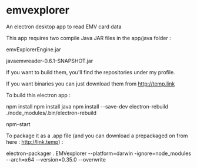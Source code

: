 # emvexplorer
An electron desktop app to read EMV card data

This app requires two compile Java JAR files in the app/java folder :

emvExplorerEngine.jar

javaemvreader-0.6.1-SNAPSHOT.jar

If you want to build them, you'll find the repositories under my profile.

If you want binaries you can just download them from http://temp.link

To build this electron app :

npm install
npm install java
npm install --save-dev electron-rebuild
./node_modules/.bin/electron-rebuild

npm-start

To package it as a .app file (and you can download a prepackaged on from here : http://link.temp) :

electron-packager . EMVexplorer --platform=darwin -ignore=node_modules --arch=x64 --version=0.35.0 --overwrite

